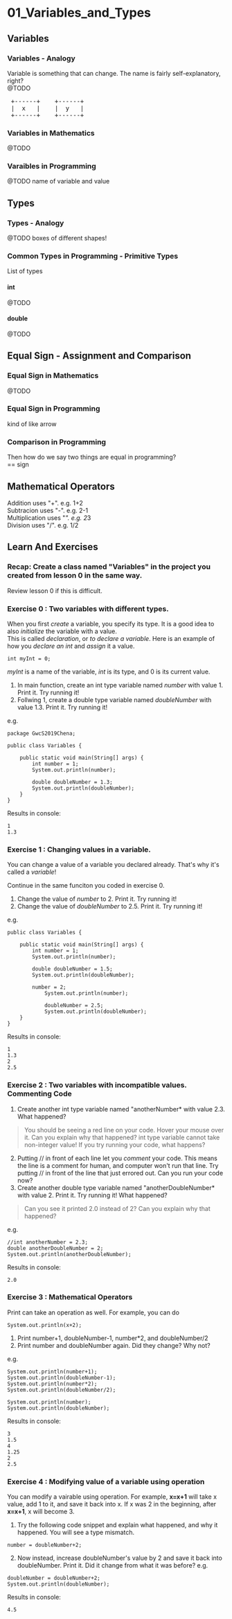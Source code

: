 # 01_Variables_and_Types
## Variables
### Variables - Analogy
Variable is something that can change. The name is fairly self-explanatory, right?  
@TODO
<pre>
 +------+    +------+  
 |  x   |    |  y   |  
 +------+    +------+  
</pre>

### Variables in Mathematics
@TODO

### Varaibles in Programming
@TODO
name of variable and value

## Types
### Types - Analogy
@TODO
boxes of different shapes!

### Common Types in Programming - Primitive Types
List of types

#### int
@TODO

#### double
@TODO

## Equal Sign - Assignment and Comparison
### Equal Sign in Mathematics
@TODO

### Equal Sign in Programming
kind of like arrow

### Comparison in Programming
Then how do we say two things are equal in programming?  
== sign  

## Mathematical Operators
Addition uses "+". e.g. 1+2  
Subtracion uses "-". e.g. 2-1  
Multiplication uses "*". e.g. 2*3  
Division uses "/". e.g. 1/2  

## Learn And Exercises
### Recap: Create a class named "Variables" in the project you created from lesson 0 in the same way.
Review lesson 0 if this is difficult.

### Exercise 0 : Two variables with different types.
When you first *create* a variable, you specify its type. It is a good idea to also *initialize* the variable with a value.  
This is called *declaration*, or *to declare a variable*. Here is an example of how you *declare an int* and *assign* it a value.
```
int myInt = 0;
```
*myInt* is a name of the variable, *int* is its type, and 0 is its current value.  


1. In main function, create an int type variable named *number* with value 1. Print it. Try running it!  
2. Follwing 1, create a double type variable named *doubleNumber* with value 1.3. Print it. Try running it!  

e.g.
```
package GwcS2019Chena;

public class Variables {

	public static void main(String[] args) {
		int number = 1;
		System.out.println(number);
		
		double doubleNumber = 1.3;
		System.out.println(doubleNumber);
	}
}
```

Results in console:
```
1
1.3
```

### Exercise 1 : Changing values in a variable.
You can change a value of a variable you declared already. That's why it's called a *variable*!

Continue in the same funciton you coded in exercise 0.
1. Change the value of *number* to 2. Print it. Try running it!
2. Change the value of *doubleNumber* to 2.5. Print it. Try running it!

e.g.
```
public class Variables {

	public static void main(String[] args) {
		int number = 1;
		System.out.println(number);
		
		double doubleNumber = 1.5;
		System.out.println(doubleNumber);
		
		number = 2;
	    	System.out.println(number);
	    
	    	doubleNumber = 2.5;
	    	System.out.println(doubleNumber);
	}
}
```

Results in console:
```
1
1.3
2
2.5
```

### Exercise 2 : Two variables with incompatible values. Commenting Code
1. Create another int type variable named "anotherNumber* with value 2.3. What happened?
> You should be seeing a red line on your code. Hover your mouse over it. Can you explain why that happened?
> int type variable cannot take non-integer value! If you try running your code, what happens?
2. Putting // in front of each line let you *comment* your code. This means the line is a comment for human, and computer won't run that line. Try putting // in front of the line that just errored out. Can you run your code now?
3. Create another double type variable named "anotherDoubleNumber* with value 2. Print it. Try running it! What happened?  
> Can you see it printed 2.0 instead of 2? Can you explain why that happened?

e.g.
```
//int anotherNumber = 2.3;
double anotherDoubleNumber = 2;
System.out.println(anotherDoubleNumber);
```

Results in console:
```
2.0
```

### Exercise 3 : Mathematical Operators
Print can take an operation as well. For example, you can do
```
System.out.println(x+2);
```

1. Print number+1, doubleNumber-1, number*2, and doubleNumber/2
2. Print number and doubleNumber again. Did they change? Why not?

e.g.
```
System.out.println(number+1);
System.out.println(doubleNumber-1);
System.out.println(number*2);
System.out.println(doubleNumber/2);

System.out.println(number);
System.out.println(doubleNumber);
```

Results in console:
```
3
1.5
4
1.25
2
2.5
```

### Exercise 4 : Modifying value of a variable using operation
You can modify a vairable using operation. For example, **x=x+1** will take x value, add 1 to it, and save it back into x. If x was 2 in the beginning, after **x=x+1**, x will become 3.
1. Try the following code snippet and explain what happened, and why it happened. You will see a type mismatch.
```
number = doubleNumber+2;
```
2. Now instead, increase doubleNumber's value by 2 and save it back into doubleNumber. Print it. Did it change from what it was before?
e.g.
```
doubleNumber = doubleNumber+2;
System.out.println(doubleNumber);
```
Results in console:
```
4.5
```
